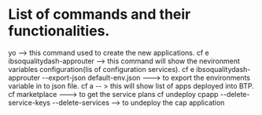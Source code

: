 # List of commands and their functionalities.
 yo --> this command used to create the new applications.
cf e ibsoqualitydash-approuter --> this command will show the nevironment variables configuration(lis of configuration services).
cf e ibsoqualitydash-approuter --export-json default-env.json ---> to export the environments variable in to json file.
cf a -- > this will show list of apps deployed into BTP.
cf marketplace --->  to get the service plans 
cf undeploy cpapp --delete-service-keys --delete-services --> to undeploy the cap application
